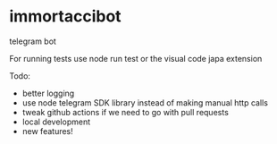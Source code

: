 # immortaccibot

telegram bot

For running tests use node run test or the visual code japa extension

Todo:

-   better logging
-   use node telegram SDK library instead of making manual http calls
-   tweak github actions if we need to go with pull requests
-   local development
-   new features!

